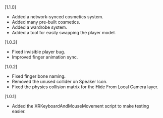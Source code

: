 [1.1.0]
- Added a network-synced cosmetics system.
- Added many pre-built cosmetics.
- Added a wardrobe system.
- Added a tool for easily swapping the player model.

[1.0.3]
- Fixed invisible player bug.
- Improved finger animation sync.

[1.0.2]
- Fixed finger bone naming.
- Removed the unused collider on Speaker Icon.
- Fixed the physics collision matrix for the Hide From Local Camera layer.

[1.0.1]
- Added the XRKeyboardAndMouseMovement script to make testing easier.
